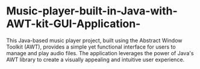 # Music-player-built-in-Java-with-AWT-kit-GUI-Application-
This Java-based music player project, built using the Abstract Window Toolkit (AWT), provides a simple yet functional interface for users to manage and play audio files. The application leverages the power of Java's AWT library to create a visually appealing and intuitive user experience.
